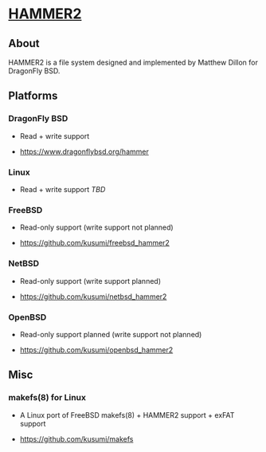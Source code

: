[HAMMER2](https://gitweb.dragonflybsd.org/dragonfly.git/blob/HEAD:/sys/vfs/hammer2/DESIGN)
========

## About

HAMMER2 is a file system designed and implemented by Matthew Dillon for DragonFly BSD.

## Platforms

### DragonFly BSD

+ Read + write support

+ https://www.dragonflybsd.org/hammer

### Linux

+ Read + write support *TBD*

### FreeBSD

+ Read-only support (write support not planned)

+ https://github.com/kusumi/freebsd_hammer2

### NetBSD

+ Read-only support (write support planned)

+ https://github.com/kusumi/netbsd_hammer2

### OpenBSD

+ Read-only support planned (write support not planned)

+ https://github.com/kusumi/openbsd_hammer2

## Misc

### makefs(8) for Linux

+ A Linux port of FreeBSD makefs(8) + HAMMER2 support + exFAT support

+ https://github.com/kusumi/makefs
